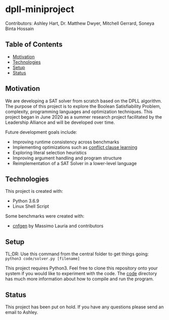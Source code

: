 # dpll-miniproject
Contributors: Ashley Hart, Dr. Matthew Dwyer, Mitchell Gerrard, Soneya Binta
Hossain

## Table of Contents
* [Motivation](#Motivation)
* [Technologies](#Technologies)
* [Setup](#Setup)
* [Status](#Status)

## Motivation
We are developing a SAT solver from scratch based on the DPLL algorithm. The
purpose of this project is to explore the Boolean Satisfiability Problem,
complexity, programming languages and optimization techniques. This project
began in June 2020 as a summer research project facilitated by the Leadership
Alliance and will be developed over time.

Future development goals include:
* Improving runtime consistency across benchmarks
* Implementing optimizations such as [conflict clause learning](https://en.wikipedia.org/wiki/Conflict-driven_clause_learning#:~:text=In%20computer%20science%2C%20conflict%2Ddriven,entire%20formula%20evaluates%20to%20true.)
* Exploring literal selection heuristics
* Improving argument handling and program structure
* Reimplementation of a SAT Solver in a lower-level language 

## Technologies
This project is created with:
* Python 3.6.9
* Linux Shell Script

Some benchmarks were created with:
* [cnfgen](https://massimolauria.net/cnfgen/) by Massimo Lauria and contributors

## Setup
TL;DR: Use this command from the central folder to get things going:
`python3 code/solver.py [filename]`

This project requires Python3. Feel free to clone this repository onto your system if 
you would like to experiment with the code. The [code](code) directory has much more 
information about how to compile and run the program.

## Status
This project has been put on hold. If you have any questions please send an email to Ashley.

